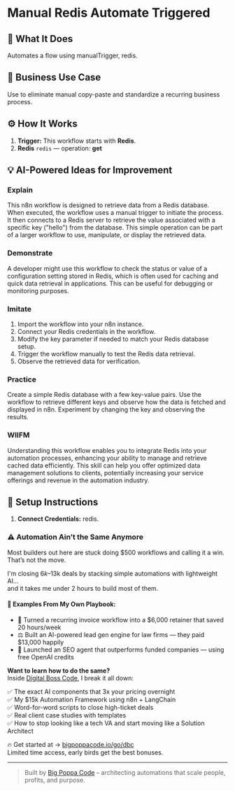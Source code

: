 # Manual Redis Automate Triggered
  ## 🚀 What It Does
  Automates a flow using manualTrigger, redis.
  
  ## 💼 Business Use Case
  Use to eliminate manual copy-paste and standardize a recurring business process.
  
  ## ⚙️ How It Works
  1. **Trigger:** This workflow starts with **Redis**.
  2. **Redis** `redis` — operation: **get**
  
  ## 💡 AI-Powered Ideas for Improvement
  ### Explain
This n8n workflow is designed to retrieve data from a Redis database. When executed, the workflow uses a manual trigger to initiate the process. It then connects to a Redis server to retrieve the value associated with a specific key ("hello") from the database. This simple operation can be part of a larger workflow to use, manipulate, or display the retrieved data.

### Demonstrate
A developer might use this workflow to check the status or value of a configuration setting stored in Redis, which is often used for caching and quick data retrieval in applications. This can be useful for debugging or monitoring purposes.

### Imitate
1. Import the workflow into your n8n instance.
2. Connect your Redis credentials in the workflow.
3. Modify the key parameter if needed to match your Redis database setup.
4. Trigger the workflow manually to test the Redis data retrieval.
5. Observe the retrieved data for verification.

### Practice
Create a simple Redis database with a few key-value pairs. Use the workflow to retrieve different keys and observe how the data is fetched and displayed in n8n. Experiment by changing the key and observing the results.

### WIIFM
Understanding this workflow enables you to integrate Redis into your automation processes, enhancing your ability to manage and retrieve cached data efficiently. This skill can help you offer optimized data management solutions to clients, potentially increasing your service offerings and revenue in the automation industry.
  
  ## 🔧 Setup Instructions
  1. **Connect Credentials:** redis.
  
### ⚠️ Automation Ain’t the Same Anymore

Most builders out here are stuck doing $500 workflows and calling it a win.  
That’s not the move.  

I'm closing $6k–$13k deals by stacking simple automations with lightweight AI...  
and it takes me under 2 hours to build most of them.

#### 🧠 Examples From My Own Playbook:
- 🔁 Turned a recurring invoice workflow into a $6,000 retainer that saved 20 hours/week  
- ⚖️ Built an AI-powered lead gen engine for law firms — they paid $13,000 happily  
- 🚀 Launched an SEO agent that outperforms funded companies — using free OpenAI credits  

**Want to learn how to do the same?**  
Inside [Digital Boss Code](https://bigpoppacode.io/go/dbc), I break it all down:

✅ The exact AI components that 3x your pricing overnight  
✅ My $15k Automation Framework using n8n + LangChain  
✅ Word-for-word scripts to close high-ticket deals  
✅ Real client case studies with templates  
✅ How to stop looking like a tech VA and start moving like a Solution Architect  

🔥 Get started at → [bigpoppacode.io/go/dbc](https://bigpoppacode.io/go/dbc)  
Limited time access, early birds get the best bonuses.

---
> Built by [Big Poppa Code](https://bigpoppacode.io) – architecting automations that scale people, profits, and purpose.
  
